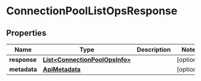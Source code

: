 

# ConnectionPoolListOpsResponse


## Properties

Name | Type | Description | Notes
------------ | ------------- | ------------- | -------------
**response** | [**List&lt;ConnectionPoolOpsInfo&gt;**](ConnectionPoolOpsInfo.md) |  |  [optional]
**metadata** | [**ApiMetadata**](ApiMetadata.md) |  |  [optional]



